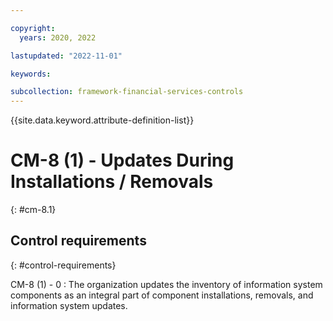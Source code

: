 ```yaml
---

copyright:
  years: 2020, 2022

lastupdated: "2022-11-01"

keywords:

subcollection: framework-financial-services-controls
---
```


{{site.data.keyword.attribute-definition-list}}

               
# CM-8 (1) - Updates During Installations / Removals
{: #cm-8.1}

## Control requirements
{: #control-requirements}

CM-8 (1) - 0
    : The organization updates the inventory of information system components as an integral part of component installations, removals, and information system updates.





